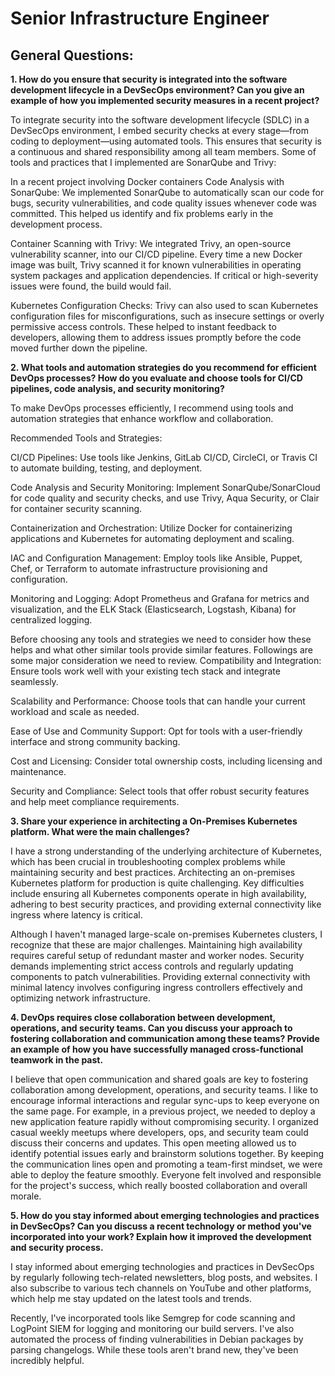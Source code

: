 # Senior Infrastructure Engineer
## General Questions:
**1. How do you ensure that security is integrated into the software development lifecycle in a DevSecOps environment? Can you give an example of how you implemented security measures in a recent project?**

To integrate security into the software development lifecycle (SDLC) in a DevSecOps environment, I embed security checks at every stage—from coding to deployment—using automated tools. This ensures that security is a continuous and shared responsibility among all team members. Some of tools and practices that I implemented are SonarQube and Trivy:

In a recent project involving Docker containers
Code Analysis with SonarQube: We implemented SonarQube to automatically scan our code for bugs, security vulnerabilities, and code quality issues whenever code was committed. This helped us identify and fix problems early in the development process.

Container Scanning with Trivy: We integrated Trivy, an open-source vulnerability scanner, into our CI/CD pipeline. Every time a new Docker image was built, Trivy scanned it for known vulnerabilities in operating system packages and application dependencies. If critical or high-severity issues were found, the build would fail.

Kubernetes Configuration Checks: Trivy can also used to scan Kubernetes configuration files for misconfigurations, such as insecure settings or overly permissive access controls.
These helped to instant feedback to developers, allowing them to address issues promptly before the code moved further down the pipeline.

**2. What tools and automation strategies do you recommend for efficient DevOps processes? How do you evaluate and choose tools for CI/CD pipelines, code analysis, and security monitoring?**

To make DevOps processes efficiently, I recommend using tools and automation strategies that enhance workflow and collaboration.

Recommended Tools and Strategies:

CI/CD Pipelines: Use tools like Jenkins, GitLab CI/CD, CircleCI, or Travis CI to automate building, testing, and deployment.

Code Analysis and Security Monitoring: Implement SonarQube/SonarCloud for code quality and security checks, and use Trivy, Aqua Security, or Clair for container security scanning.

Containerization and Orchestration: Utilize Docker for containerizing applications and Kubernetes for automating deployment and scaling.

IAC and Configuration Management: Employ tools like Ansible, Puppet, Chef, or Terraform to automate infrastructure provisioning and configuration.

Monitoring and Logging: Adopt Prometheus and Grafana for metrics and visualization, and the ELK Stack (Elasticsearch, Logstash, Kibana) for centralized logging.

Before choosing any tools and strategies we need to consider how these helps and what other similar tools provide similar features. Followings are some major consideration we need to review.
Compatibility and Integration: Ensure tools work well with your existing tech stack and integrate seamlessly.

Scalability and Performance: Choose tools that can handle your current workload and scale as needed.

Ease of Use and Community Support: Opt for tools with a user-friendly interface and strong community backing.

Cost and Licensing: Consider total ownership costs, including licensing and maintenance.

Security and Compliance: Select tools that offer robust security features and help meet compliance requirements.

**3. Share your experience in architecting a On-Premises Kubernetes platform. What were the main challenges?**

I have a strong understanding of the underlying architecture of Kubernetes, which has been crucial in troubleshooting complex problems while maintaining security and best practices. Architecting an on-premises Kubernetes platform for production is quite challenging. Key difficulties include ensuring all Kubernetes components operate in high availability, adhering to best security practices, and providing external connectivity like ingress where latency is critical.

Although I haven't managed large-scale on-premises Kubernetes clusters, I recognize that these are major challenges. Maintaining high availability requires careful setup of redundant master and worker nodes. Security demands implementing strict access controls and regularly updating components to patch vulnerabilities. Providing external connectivity with minimal latency involves configuring ingress controllers effectively and optimizing network infrastructure.

**4. DevOps requires close collaboration between development, operations, and security teams. Can you discuss your approach to fostering collaboration and communication among these teams? Provide an example of how you have successfully managed cross-functional teamwork in the past.**

I believe that open communication and shared goals are key to fostering collaboration among development, operations, and security teams. I like to encourage informal interactions and regular sync-ups to keep everyone on the same page.
For example, in a previous project, we needed to deploy a new application feature rapidly without compromising security. I organized casual weekly meetups where developers, ops, and security team could discuss their concerns and updates. This open meeting allowed us to identify potential issues early and brainstorm solutions together.
By keeping the communication lines open and promoting a team-first mindset, we were able to deploy the feature smoothly. Everyone felt involved and responsible for the project's success, which really boosted collaboration and overall morale.

**5. How do you stay informed about emerging technologies and practices in DevSecOps? Can you discuss a recent technology or method you've incorporated into your work? Explain how it improved the development and security process.**

I stay informed about emerging technologies and practices in DevSecOps by regularly following tech-related newsletters, blog posts, and websites. I also subscribe to various tech channels on YouTube and other platforms, which help me stay updated on the latest tools and trends.

Recently, I've incorporated tools like Semgrep for code scanning and LogPoint SIEM for logging and monitoring our build servers. I've also automated the process of finding vulnerabilities in Debian packages by parsing changelogs. While these tools aren't brand new, they've been incredibly helpful.